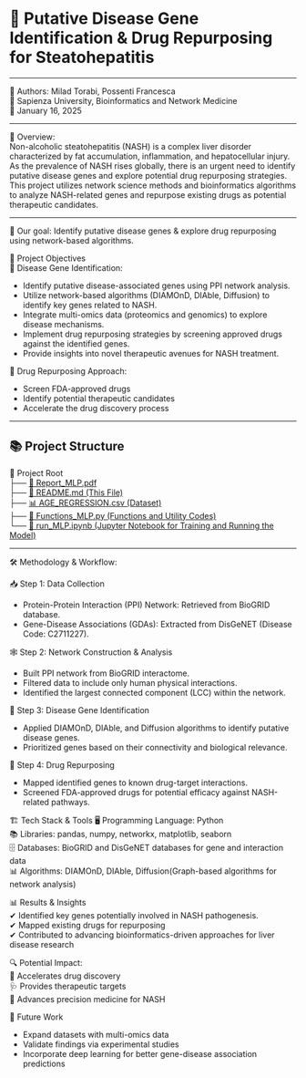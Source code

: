 # 🧬 Putative Disease Gene Identification & Drug Repurposing for Steatohepatitis 
----------

👥 Authors: Milad Torabi, Possenti Francesca  
🔹 Sapienza University, Bioinformatics and Network Medicine  
📅 January 16, 2025    

-----------

 📝 Overview:  
Non-alcoholic steatohepatitis (NASH) is a complex liver disorder characterized by fat accumulation, inflammation, and hepatocellular injury. As the prevalence of NASH rises globally, there is an urgent need to identify putative disease genes and explore potential drug repurposing strategies. This project utilizes network science methods and bioinformatics algorithms to analyze NASH-related genes and repurpose existing drugs as potential therapeutic candidates.

----------

🚀 Our goal: Identify putative disease genes & explore drug repurposing using network-based algorithms.

🎯 Project Objectives  
🔬 Disease Gene Identification:  
- Identify putative disease-associated genes using PPI network analysis.   
- Utilize network-based algorithms (DIAMOnD, DIAble, Diffusion) to identify key genes related to NASH.    
- Integrate multi-omics data (proteomics and genomics) to explore disease mechanisms.    
- Implement drug repurposing strategies by screening approved drugs against the identified genes.   
- Provide insights into novel therapeutic avenues for NASH treatment.  

💊 Drug Repurposing Approach:  
- Screen FDA-approved drugs  
- Identify potential therapeutic candidates
- Accelerate the drug discovery process

--------------

## 📚 **Project Structure**
📂 Project Root  
├── [📘 Report_MLP.pdf](Report_MLP.pdf)  
├── [📄 README.md (This File)](README.md)    
├── [📊 AGE_REGRESSION.csv (Dataset)](AGE_PREDICTION.csv)  
├── [📜 Functions_MLP.py (Functions and Utility Codes)](Functions_MLP.py)  
└── [📒 run_MLP.ipynb (Jupyter Notebook for Training and Running the Model)](run_MLP.ipynb)  

----------------

🛠 Methodology & Workflow:   

📥 Step 1: Data Collection  
- Protein-Protein Interaction (PPI) Network: Retrieved from BioGRID database.  
- Gene-Disease Associations (GDAs): Extracted from DisGeNET (Disease Code: C2711227).  

🕸 Step 2: Network Construction & Analysis  
- Built PPI network from BioGRID interactome.  
- Filtered data to include only human physical interactions.  
- Identified the largest connected component (LCC) within the network.  

🧪 Step 3: Disease Gene Identification  
- Applied DIAMOnD, DIAble, and Diffusion algorithms to identify putative disease genes.  
- Prioritized genes based on their connectivity and biological relevance.  

💊 Step 4: Drug Repurposing  
- Mapped identified genes to known drug-target interactions.   
- Screened FDA-approved drugs for potential efficacy against NASH-related pathways.   

🏗 Tech Stack & Tools
🖥 Programming Language: Python  
📚 Libraries: pandas, numpy, networkx, matplotlib, seaborn  
🗄 Databases: BioGRID and DisGeNET databases for gene and interaction data  
📊 Algorithms: DIAMOnD, DIAble, Diffusion(Graph-based algorithms for network analysis)  

📊 Results & Insights  
✔ Identified key genes potentially involved in NASH pathogenesis.  
✔ Mapped existing drugs for repurposing  
✔ Contributed to advancing bioinformatics-driven approaches for liver disease research  

🔍 Potential Impact:  
🚀 Accelerates drug discovery  
🩺 Provides therapeutic targets  
🔬 Advances precision medicine for NASH  

🔮 Future Work  
- Expand datasets with multi-omics data  
- Validate findings via experimental studies  
- Incorporate deep learning for better gene-disease association predictions  
